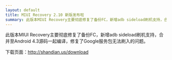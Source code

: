```yaml
---
layout: default
title: MIUI Recovery 2.10 新版发布啦
summary: 此版本MIUI Recovery主要彻底修复了备份FC，新增adb sideload刷机支持，合并至Android 4.3源码一起编译，修复了Google服务包无法刷入的问题。
---
```

此版本MIUI Recovery主要彻底修复了备份FC，新增adb sideload刷机支持，合并至Android 4.3源码一起编译，修复了Google服务包无法刷入的问题。

下载页面：<http://shandian.us/download>
